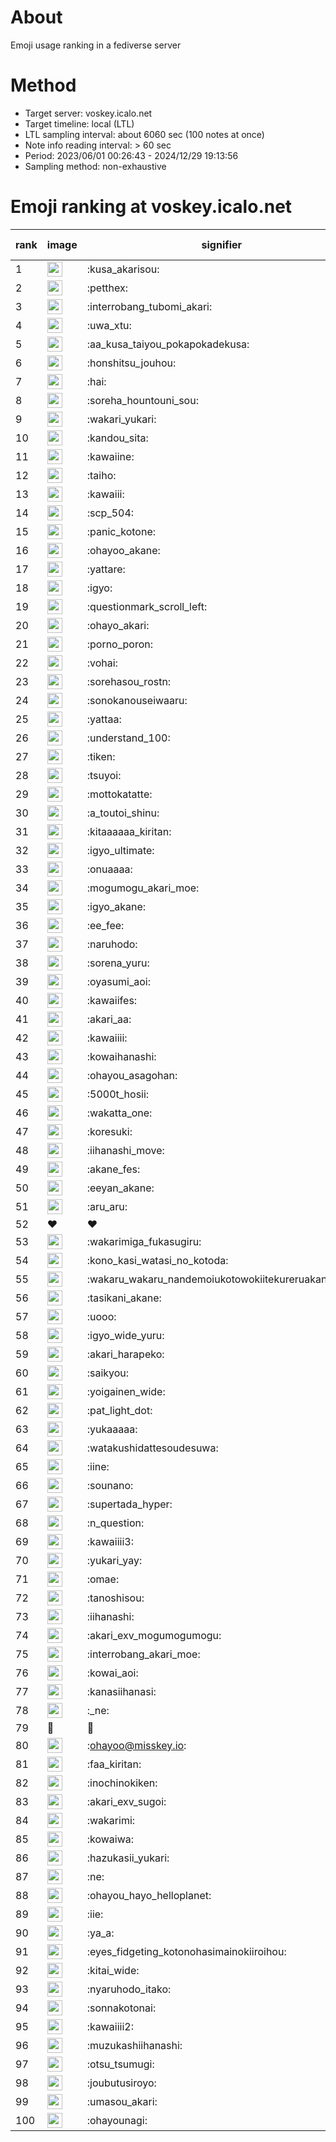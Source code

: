 # About
Emoji usage ranking in a fediverse server

# Method
- Target server: voskey.icalo.net
- Target timeline: local (LTL)
- LTL sampling interval: about 6060 sec (100 notes at once)
- Note info reading interval: > 60 sec
- Period: 2023/06/01 00:26:43 - 2024/12/29 19:13:56 
- Sampling method: non-exhaustive

# Emoji ranking at voskey.icalo.net

|rank|image|signifier|type|frequency score|
|----|----|----|----|----|
|1|<img height="24" src="https://voskey.icalo.net/emoji/kusa_akarisou.webp">|:kusa_akarisou:|custom|36600|
|2|<img height="24" src="https://voskey.icalo.net/emoji/petthex.webp">|:petthex:|custom|28661|
|3|<img height="24" src="https://voskey.icalo.net/emoji/interrobang_tubomi_akari.webp">|:interrobang_tubomi_akari:|custom|14818|
|4|<img height="24" src="https://voskey.icalo.net/emoji/uwa_xtu.webp">|:uwa_xtu:|custom|12622|
|5|<img height="24" src="https://voskey.icalo.net/emoji/aa_kusa_taiyou_pokapokadekusa.webp">|:aa_kusa_taiyou_pokapokadekusa:|custom|11679|
|6|<img height="24" src="https://voskey.icalo.net/emoji/honshitsu_jouhou.webp">|:honshitsu_jouhou:|custom|10264|
|7|<img height="24" src="https://voskey.icalo.net/emoji/hai.webp">|:hai:|custom|8785|
|8|<img height="24" src="https://voskey.icalo.net/emoji/soreha_hountouni_sou.webp">|:soreha_hountouni_sou:|custom|7553|
|9|<img height="24" src="https://voskey.icalo.net/emoji/wakari_yukari.webp">|:wakari_yukari:|custom|7218|
|10|<img height="24" src="https://voskey.icalo.net/emoji/kandou_sita.webp">|:kandou_sita:|custom|6990|
|11|<img height="24" src="https://voskey.icalo.net/emoji/kawaiine.webp">|:kawaiine:|custom|6976|
|12|<img height="24" src="https://voskey.icalo.net/emoji/taiho.webp">|:taiho:|custom|6974|
|13|<img height="24" src="https://voskey.icalo.net/emoji/kawaiii.webp">|:kawaiii:|custom|6719|
|14|<img height="24" src="https://voskey.icalo.net/emoji/scp_504.webp">|:scp_504:|custom|6042|
|15|<img height="24" src="https://voskey.icalo.net/emoji/panic_kotone.webp">|:panic_kotone:|custom|5863|
|16|<img height="24" src="https://voskey.icalo.net/emoji/ohayoo_akane.webp">|:ohayoo_akane:|custom|5420|
|17|<img height="24" src="https://voskey.icalo.net/emoji/yattare.webp">|:yattare:|custom|4993|
|18|<img height="24" src="https://voskey.icalo.net/emoji/igyo.webp">|:igyo:|custom|4932|
|19|<img height="24" src="https://voskey.icalo.net/emoji/questionmark_scroll_left.webp">|:questionmark_scroll_left:|custom|4789|
|20|<img height="24" src="https://voskey.icalo.net/emoji/ohayo_akari.webp">|:ohayo_akari:|custom|4714|
|21|<img height="24" src="https://voskey.icalo.net/emoji/porno_poron.webp">|:porno_poron:|custom|4554|
|22|<img height="24" src="https://voskey.icalo.net/emoji/vohai.webp">|:vohai:|custom|4430|
|23|<img height="24" src="https://voskey.icalo.net/emoji/sorehasou_rostn.webp">|:sorehasou_rostn:|custom|4428|
|24|<img height="24" src="https://voskey.icalo.net/emoji/sonokanouseiwaaru.webp">|:sonokanouseiwaaru:|custom|4412|
|25|<img height="24" src="https://voskey.icalo.net/emoji/yattaa.webp">|:yattaa:|custom|4157|
|26|<img height="24" src="https://voskey.icalo.net/emoji/understand_100.webp">|:understand_100:|custom|3918|
|27|<img height="24" src="https://voskey.icalo.net/emoji/tiken.webp">|:tiken:|custom|3845|
|28|<img height="24" src="https://voskey.icalo.net/emoji/tsuyoi.webp">|:tsuyoi:|custom|3829|
|29|<img height="24" src="https://voskey.icalo.net/emoji/mottokatatte.webp">|:mottokatatte:|custom|3723|
|30|<img height="24" src="https://voskey.icalo.net/emoji/a_toutoi_shinu.webp">|:a_toutoi_shinu:|custom|3641|
|31|<img height="24" src="https://voskey.icalo.net/emoji/kitaaaaaa_kiritan.webp">|:kitaaaaaa_kiritan:|custom|3557|
|32|<img height="24" src="https://voskey.icalo.net/emoji/igyo_ultimate.webp">|:igyo_ultimate:|custom|3539|
|33|<img height="24" src="https://voskey.icalo.net/emoji/onuaaaa.webp">|:onuaaaa:|custom|3313|
|34|<img height="24" src="https://voskey.icalo.net/emoji/mogumogu_akari_moe.webp">|:mogumogu_akari_moe:|custom|3088|
|35|<img height="24" src="https://voskey.icalo.net/emoji/igyo_akane.webp">|:igyo_akane:|custom|3072|
|36|<img height="24" src="https://voskey.icalo.net/emoji/ee_fee.webp">|:ee_fee:|custom|3049|
|37|<img height="24" src="https://voskey.icalo.net/emoji/naruhodo.webp">|:naruhodo:|custom|3044|
|38|<img height="24" src="https://voskey.icalo.net/emoji/sorena_yuru.webp">|:sorena_yuru:|custom|2954|
|39|<img height="24" src="https://voskey.icalo.net/emoji/oyasumi_aoi.webp">|:oyasumi_aoi:|custom|2940|
|40|<img height="24" src="https://voskey.icalo.net/emoji/kawaiifes.webp">|:kawaiifes:|custom|2908|
|41|<img height="24" src="https://voskey.icalo.net/emoji/akari_aa.webp">|:akari_aa:|custom|2904|
|42|<img height="24" src="https://voskey.icalo.net/emoji/kawaiiii.webp">|:kawaiiii:|custom|2841|
|43|<img height="24" src="https://voskey.icalo.net/emoji/kowaihanashi.webp">|:kowaihanashi:|custom|2826|
|44|<img height="24" src="https://voskey.icalo.net/emoji/ohayou_asagohan.webp">|:ohayou_asagohan:|custom|2718|
|45|<img height="24" src="https://voskey.icalo.net/emoji/5000t_hosii.webp">|:5000t_hosii:|custom|2649|
|46|<img height="24" src="https://voskey.icalo.net/emoji/wakatta_one.webp">|:wakatta_one:|custom|2613|
|47|<img height="24" src="https://voskey.icalo.net/emoji/koresuki.webp">|:koresuki:|custom|2595|
|48|<img height="24" src="https://voskey.icalo.net/emoji/iihanashi_move.webp">|:iihanashi_move:|custom|2592|
|49|<img height="24" src="https://voskey.icalo.net/emoji/akane_fes.webp">|:akane_fes:|custom|2592|
|50|<img height="24" src="https://voskey.icalo.net/emoji/eeyan_akane.webp">|:eeyan_akane:|custom|2569|
|51|<img height="24" src="https://voskey.icalo.net/emoji/aru_aru.webp">|:aru_aru:|custom|2566|
|52|❤|❤|unicode|2539|
|53|<img height="24" src="https://voskey.icalo.net/emoji/wakarimiga_fukasugiru.webp">|:wakarimiga_fukasugiru:|custom|2514|
|54|<img height="24" src="https://voskey.icalo.net/emoji/kono_kasi_watasi_no_kotoda.webp">|:kono_kasi_watasi_no_kotoda:|custom|2451|
|55|<img height="24" src="https://voskey.icalo.net/emoji/wakaru_wakaru_nandemoiukotowokiitekureruakanetyan.webp">|:wakaru_wakaru_nandemoiukotowokiitekureruakanetyan:|custom|2415|
|56|<img height="24" src="https://voskey.icalo.net/emoji/tasikani_akane.webp">|:tasikani_akane:|custom|2410|
|57|<img height="24" src="https://voskey.icalo.net/emoji/uooo.webp">|:uooo:|custom|2404|
|58|<img height="24" src="https://voskey.icalo.net/emoji/igyo_wide_yuru.webp">|:igyo_wide_yuru:|custom|2387|
|59|<img height="24" src="https://voskey.icalo.net/emoji/akari_harapeko.webp">|:akari_harapeko:|custom|2352|
|60|<img height="24" src="https://voskey.icalo.net/emoji/saikyou.webp">|:saikyou:|custom|2276|
|61|<img height="24" src="https://voskey.icalo.net/emoji/yoigainen_wide.webp">|:yoigainen_wide:|custom|2269|
|62|<img height="24" src="https://voskey.icalo.net/emoji/pat_light_dot.webp">|:pat_light_dot:|custom|2256|
|63|<img height="24" src="https://voskey.icalo.net/emoji/yukaaaaa.webp">|:yukaaaaa:|custom|2237|
|64|<img height="24" src="https://voskey.icalo.net/emoji/watakushidattesoudesuwa.webp">|:watakushidattesoudesuwa:|custom|2207|
|65|<img height="24" src="https://voskey.icalo.net/emoji/iine.webp">|:iine:|custom|2128|
|66|<img height="24" src="https://voskey.icalo.net/emoji/sounano.webp">|:sounano:|custom|2066|
|67|<img height="24" src="https://voskey.icalo.net/emoji/supertada_hyper.webp">|:supertada_hyper:|custom|2063|
|68|<img height="24" src="https://voskey.icalo.net/emoji/n_question.webp">|:n_question:|custom|2002|
|69|<img height="24" src="https://voskey.icalo.net/emoji/kawaiiii3.webp">|:kawaiiii3:|custom|1980|
|70|<img height="24" src="https://voskey.icalo.net/emoji/yukari_yay.webp">|:yukari_yay:|custom|1975|
|71|<img height="24" src="https://voskey.icalo.net/emoji/omae.webp">|:omae:|custom|1937|
|72|<img height="24" src="https://voskey.icalo.net/emoji/tanoshisou.webp">|:tanoshisou:|custom|1924|
|73|<img height="24" src="https://voskey.icalo.net/emoji/iihanashi.webp">|:iihanashi:|custom|1892|
|74|<img height="24" src="https://voskey.icalo.net/emoji/akari_exv_mogumogumogu.webp">|:akari_exv_mogumogumogu:|custom|1829|
|75|<img height="24" src="https://voskey.icalo.net/emoji/interrobang_akari_moe.webp">|:interrobang_akari_moe:|custom|1821|
|76|<img height="24" src="https://voskey.icalo.net/emoji/kowai_aoi.webp">|:kowai_aoi:|custom|1802|
|77|<img height="24" src="https://voskey.icalo.net/emoji/kanasiihanasi.webp">|:kanasiihanasi:|custom|1781|
|78|<img height="24" src="https://voskey.icalo.net/emoji/_ne.webp">|:_ne:|custom|1778|
|79|🤔|🤔|unicode|1758|
|80|<img height="24" src="https://voskey.icalo.net/emoji/ohayoo.webp">|:ohayoo@misskey.io:|custom|1733|
|81|<img height="24" src="https://voskey.icalo.net/emoji/faa_kiritan.webp">|:faa_kiritan:|custom|1729|
|82|<img height="24" src="https://voskey.icalo.net/emoji/inochinokiken.webp">|:inochinokiken:|custom|1709|
|83|<img height="24" src="https://voskey.icalo.net/emoji/akari_exv_sugoi.webp">|:akari_exv_sugoi:|custom|1691|
|84|<img height="24" src="https://voskey.icalo.net/emoji/wakarimi.webp">|:wakarimi:|custom|1686|
|85|<img height="24" src="https://voskey.icalo.net/emoji/kowaiwa.webp">|:kowaiwa:|custom|1679|
|86|<img height="24" src="https://voskey.icalo.net/emoji/hazukasii_yukari.webp">|:hazukasii_yukari:|custom|1640|
|87|<img height="24" src="https://voskey.icalo.net/emoji/ne.webp">|:ne:|custom|1639|
|88|<img height="24" src="https://voskey.icalo.net/emoji/ohayou_hayo_helloplanet.webp">|:ohayou_hayo_helloplanet:|custom|1633|
|89|<img height="24" src="https://voskey.icalo.net/emoji/iie.webp">|:iie:|custom|1633|
|90|<img height="24" src="https://voskey.icalo.net/emoji/ya_a.webp">|:ya_a:|custom|1622|
|91|<img height="24" src="https://voskey.icalo.net/emoji/eyes_fidgeting_kotonohasimainokiiroihou.webp">|:eyes_fidgeting_kotonohasimainokiiroihou:|custom|1610|
|92|<img height="24" src="https://voskey.icalo.net/emoji/kitai_wide.webp">|:kitai_wide:|custom|1609|
|93|<img height="24" src="https://voskey.icalo.net/emoji/nyaruhodo_itako.webp">|:nyaruhodo_itako:|custom|1557|
|94|<img height="24" src="https://voskey.icalo.net/emoji/sonnakotonai.webp">|:sonnakotonai:|custom|1522|
|95|<img height="24" src="https://voskey.icalo.net/emoji/kawaiiii2.webp">|:kawaiiii2:|custom|1480|
|96|<img height="24" src="https://voskey.icalo.net/emoji/muzukashiihanashi.webp">|:muzukashiihanashi:|custom|1470|
|97|<img height="24" src="https://voskey.icalo.net/emoji/otsu_tsumugi.webp">|:otsu_tsumugi:|custom|1469|
|98|<img height="24" src="https://voskey.icalo.net/emoji/joubutusiroyo.webp">|:joubutusiroyo:|custom|1466|
|99|<img height="24" src="https://voskey.icalo.net/emoji/umasou_akari.webp">|:umasou_akari:|custom|1418|
|100|<img height="24" src="https://voskey.icalo.net/emoji/ohayounagi.webp">|:ohayounagi:|custom|1397|
